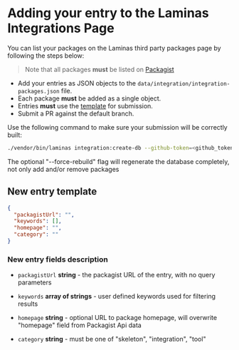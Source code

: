# Adding your entry to the Laminas Integrations Page

You can list your packages on the Laminas third party packages page by following the steps below:
> Note that all packages **must** be listed on [Packagist](https://packagist.org/)

- Add your entries as JSON objects to the `data/integration/integration-packages.json` file.
- Each package **must** be added as a single object.
- Entries **must** use the [template](#new-entry-template) for submission.
- Submit a PR against the default branch.

Use the following command to make sure your submission will be correctly built:

```bash
./vendor/bin/laminas integration:create-db --github-token=<github_token> [--force-rebuild]
```

The optional "--force-rebuild" flag will regenerate the database completely, not only add and/or remove packages

## New entry template

```json
{
  "packagistUrl": "",
  "keywords": [],
  "homepage": "",
  "category": ""
}
```

### New entry fields description

- `packagistUrl`
  **string** - the packagist URL of the entry, with no query parameters

- `keywords`
  **array of strings** - user defined keywords used for filtering results

- `homepage`
  **string** - optional URL to package homepage, will overwrite "homepage" field from Packagist Api data

- `category`
  **string** - must be one of "skeleton", "integration", "tool"
